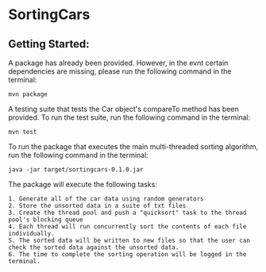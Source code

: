 # SortingCars

## Getting Started:

A package has already been provided. However, in the evnt certain dependencies are missing, please run the following command in the terminal:
```
mvn package
```

A testing suite that tests the Car object's compareTo method has been provided. To run the test suite, run the following command in the terminal:
```
mvn test
```

To run the package that executes the main multi-threaded sorting algorithm, run the following command in the terminal:
```
java -jar target/sortingcars-0.1.0.jar
```

The package will execute the following tasks:

	1. Generate all of the car data using random generators
	2. Store the unsorted data in a suite of txt files
	3. Create the thread pool and push a "quicksort" task to the thread pool's blocking queue
	4. Each thread will run concurrently sort the contents of each file individually.
	5. The sorted data will be written to new files so that the user can check the sorted data against the unsorted data.
	6. The time to complete the sorting operation will be logged in the terminal.